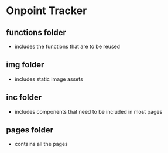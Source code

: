 # Onpoint Tracker

## functions folder
- includes the functions that are to be reused

## img folder
- includes static image assets

## inc folder
- includes components that need to be included in most pages

## pages folder
- contains all the pages